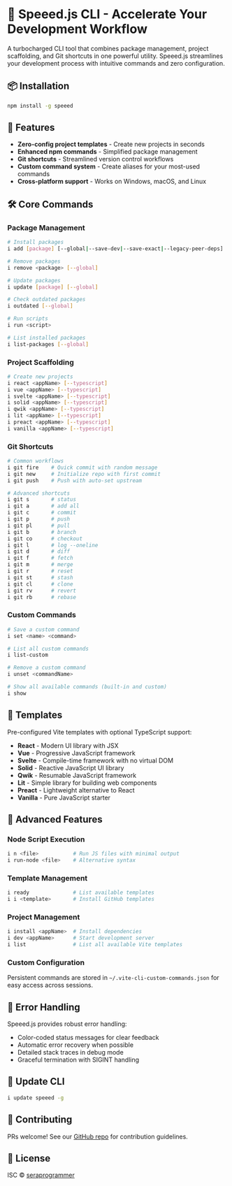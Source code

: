 # 🚀 Speeed.js CLI - Accelerate Your Development Workflow

A turbocharged CLI tool that combines package management, project scaffolding,
and Git shortcuts in one powerful utility. Speeed.js streamlines your
development process with intuitive commands and zero configuration.

## 📦 Installation

```bash
npm install -g speeed
```

## 🎯 Features

- **Zero-config project templates** - Create new projects in seconds
- **Enhanced npm commands** - Simplified package management
- **Git shortcuts** - Streamlined version control workflows
- **Custom command system** - Create aliases for your most-used commands
- **Cross-platform support** - Works on Windows, macOS, and Linux

## 🛠️ Core Commands

### Package Management

```bash
# Install packages
i add [package] [--global|--save-dev|--save-exact|--legacy-peer-deps]

# Remove packages
i remove <package> [--global]

# Update packages
i update [package] [--global]

# Check outdated packages
i outdated [--global]

# Run scripts
i run <script>

# List installed packages
i list-packages [--global]
```

### Project Scaffolding

```bash
# Create new projects
i react <appName> [--typescript]
i vue <appName> [--typescript]
i svelte <appName> [--typescript]
i solid <appName> [--typescript]
i qwik <appName> [--typescript]
i lit <appName> [--typescript]
i preact <appName> [--typescript]
i vanilla <appName> [--typescript]
```

### Git Shortcuts

```bash
# Common workflows
i git fire    # Quick commit with random message
i git new     # Initialize repo with first commit
i git push    # Push with auto-set upstream

# Advanced shortcuts
i git s       # status
i git a       # add all
i git c       # commit
i git p       # push
i git pl      # pull
i git b       # branch
i git co      # checkout
i git l       # log --oneline
i git d       # diff
i git f       # fetch
i git m       # merge
i git r       # reset
i git st      # stash
i git cl      # clone
i git rv      # revert
i git rb      # rebase
```

### Custom Commands

```bash
# Save a custom command
i set <name> <command>

# List all custom commands
i list-custom

# Remove a custom command
i unset <commandName>

# Show all available commands (built-in and custom)
i show
```

## 🌟 Templates

Pre-configured Vite templates with optional TypeScript support:

- **React** - Modern UI library with JSX
- **Vue** - Progressive JavaScript framework
- **Svelte** - Compile-time framework with no virtual DOM
- **Solid** - Reactive JavaScript UI library
- **Qwik** - Resumable JavaScript framework
- **Lit** - Simple library for building web components
- **Preact** - Lightweight alternative to React
- **Vanilla** - Pure JavaScript starter

## 🚨 Advanced Features

### Node Script Execution

```bash
i n <file>           # Run JS files with minimal output
i run-node <file>    # Alternative syntax
```

### Template Management

```bash
i ready              # List available templates
i i <template>       # Install GitHub templates
```

### Project Management

```bash
i install <appName>  # Install dependencies
i dev <appName>      # Start development server
i list               # List all available Vite templates
```

### Custom Configuration

Persistent commands are stored in `~/.vite-cli-custom-commands.json` for easy
access across sessions.

## 🐛 Error Handling

Speeed.js provides robust error handling:

- Color-coded status messages for clear feedback
- Automatic error recovery when possible
- Detailed stack traces in debug mode
- Graceful termination with SIGINT handling

## 🔄 Update CLI

```bash
i update speeed -g
```

## 🤝 Contributing

PRs welcome! See our [GitHub repo](https://github.com/seraprogrammer/speeed) for
contribution guidelines.

## 📄 License

ISC © [seraprogrammer](https://sera.dev)
